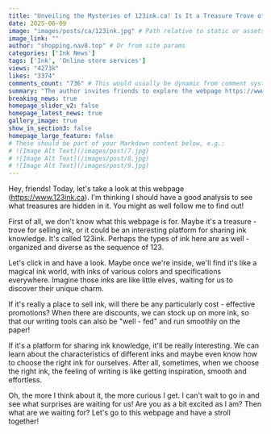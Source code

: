```yaml
---
title: "Unveiling the Mysteries of 123ink.ca! Is It a Treasure Trove of Ink or a Knowledge - Sharing Platform? Hurry Up and Find Out!"
date: 2025-06-09
image: "images/posts/ca/123ink.jpg" # Path relative to static or assets
image_link: ""
author: "shopping.nav8.top" # Or from site params
categories: ['Ink News']
tags: ['Ink', 'Online store services']
views: "4273k"
likes: "3374"
comments_count: "736" # This would usually be dynamic from comment system
summary: "The author invites friends to explore the webpage https://www.123ink.ca together. It is speculated that it might be a place selling ink or a platform sharing ink knowledge. Clicking in, you may see a dazzling array of inks. If it sells ink, there may be discounts. If it shares knowledge, you can learn selection skills. The author can't wait to find out and invites everyone to go there together."
breaking_news: true   
homepage_slider_v2: false  
homepage_latest_news: true  
gallery_image: true  
show_in_section3: false
homepage_large_feature: false
# These should be part of your Markdown content below, e.g.:
# ![Image Alt Text](/images/post/7.jpg)
# ![Image Alt Text](/images/post/8.jpg)
# ![Image Alt Text](/images/post/9.jpg)
---
```


Hey, friends! Today, let's take a look at this webpage (https://www.123ink.ca). I'm thinking I should have a good analysis to see what treasures are hidden in it. You might as well follow me to find out!

First of all, we don't know what this webpage is for. Maybe it's a treasure - trove for selling ink, or it could be an interesting platform for sharing ink knowledge. It's called 123ink. Perhaps the types of ink here are as well - organized and diverse as the sequence of 123.

Let's click in and have a look. Maybe once we're inside, we'll find it's like a magical ink world, with inks of various colors and specifications everywhere. Imagine those inks are like little elves, waiting for us to discover their unique charm.

If it's really a place to sell ink, will there be any particularly cost - effective promotions? When there are discounts, we can stock up on more ink, so that our writing tools can also be "well - fed" and run smoothly on the paper!

If it's a platform for sharing ink knowledge, it'll be really interesting. We can learn about the characteristics of different inks and maybe even know how to choose the right ink for ourselves. After all, sometimes, when we choose the right ink, the feeling of writing is like getting inspiration, smooth and effortless.

Oh, the more I think about it, the more curious I get. I can't wait to go in and see what surprises are waiting for us! Are you as a bit excited as I am? Then what are we waiting for? Let's go to this webpage and have a stroll together! 
